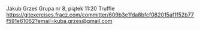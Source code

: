 Jakub Grześ
Grupa nr 8, piątek 11:20
Truffle
https://gitexercises.fracz.com/committer/609b3e1fda8bfcf082015af1f52b77f591e61062?email=kuba.grzes@gmail.com